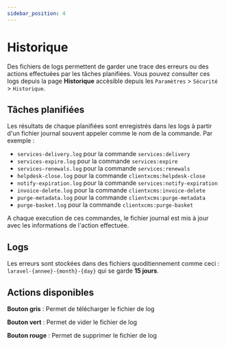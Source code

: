```yaml
---
sidebar_position: 4
---
```


# Historique

Des fichiers de logs permettent de garder une trace des erreurs ou des actions effectuées par les tâches planifiées. Vous pouvez consulter ces logs depuis la page **Historique** accèsible depuis les `Paramètres` > `Sécurité` > `Historique`.
## Tâches planifiées
Les résultats de chaque planifiées sont enregistrés dans les logs à partir d'un fichier journal souvent appeler comme le nom de la commande. Par exemple : 
- `services-delivery.log` pour la commande `services:delivery`
- `services-expire.log` pour la commande `services:expire`
- `services-renewals.log` pour la commande `services:renewals`
- `helpdesk-close.log` pour la commande `clientxcms:helpdesk-close`
- `notify-expiration.log` pour la commande `services:notify-expiration`
- `invoice-delete.log` pour la commande `clientxcms:invoice-delete`
- `purge-metadata.log` pour la commande `clientxcms:purge-metadata`
- `purge-basket.log` pour la commande `clientxcms:purge-basket`

A chaque execution de ces commandes, le fichier journal est mis à jour avec les informations de l'action effectuée.
## Logs
Les erreurs sont stockées dans des fichiers quoditiennement comme ceci : `laravel-{annee}-{month}-{day}` qui se garde **15 jours**.
## Actions disponibles
**Bouton gris** : Permet de télécharger le fichier de log

**Bouton vert** : Permet de vider le fichier de log

**Bouton rouge** : Permet de supprimer le fichier de log